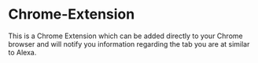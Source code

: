 # Chrome-Extension

This is a Chrome Extension which can be added directly to your Chrome browser and will notify you information regarding the tab you are at similar to Alexa. 
